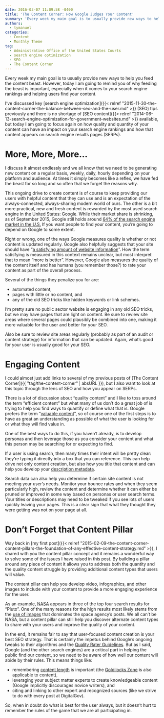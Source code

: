 ```yaml
---
date: 2016-03-07 11:09:58 -0400
title: 'The Content Corner: How Google Judges Your Content'
summary: 'Every week my main goal is to usually provide new ways to help you feed the content beast. However, today I am going to remind you of why feeding the beast is important, especially when it comes to your search engine rankings and helping users find your content. I&#8217;ve discussed key search engine optimization (SEO)'
authors:
  - tymanuel
categories:
  - Content
  - Monthly Theme
tag:
  - Administrative Office of the United States Courts
  - search engine optimization
  - SEO
  - The Content Corner
---
```


Every week my main goal is to usually provide new ways to help you feed the content beast. However, today I am going to remind you of why feeding the beast is important, especially when it comes to your search engine rankings and helping users find your content.

I&#8217;ve discussed key [search engine optimization]({{< relref "2015-11-30-the-content-corner-the-balance-between-seo-and-the-user.md" >}} (SEO) tips previously and there is no shortage of [SEO content]({{< relref "2014-06-13-search-engine-optimization-for-government-websites.md" >}} available, but today I am going to focus again on how quality and quantity of your content can have an impact on your search engine rankings and how that content appears on search engine results pages (SERPs).

# More, More, More&#8230;

I discuss it almost endlessly and we all know that we need to be generating new content on a regular basis, weekly, daily, hourly depending on your platform and audience. At times it simply becomes like a reflex, we have fed the beast for so long and so often that we forget the reasons why.

This ongoing drive to create content is of course to keep providing our users with helpful content that they can use and is an expectation of the always-connected, always-sharing modern world of ours. The other is a bit more practical, new and fresh content is rewarded by the most used search engine in the United States: Google. While their market share is shrinking, as of September 2015, Google still holds around [64% of the search engine market in the U.S.](http://www.comscore.com/Insights/Market-Rankings/comScore-Releases-August-2015-U.S.-Desktop-Search-Engine-Rankings) If you want people to find your content, you’re going to depend on Google to some extent.

Right or wrong, one of the ways Google measures quality is whether or not content is updated regularly. Google also helpfully suggests that your site should have “[a satisfying amount of website information](http://www.searchenginejournal.com/get-mind-google-human-rater-handbook-leaked/117573/)”. How the term satisfying is measured in this context remains unclear, but most interpret that to mean “more is better”. However, Google also measures the quality of the content itself and has humans (you remember those?) to rate your content as part of the overall process.

Several of the things they penalize you for are:

  * automated content,
  * pages with little or no content, and
  * any of the old SEO tricks like hidden keywords or link schemes.

I’m pretty sure no public sector website is engaging in any old SEO tricks, but we may have pages that are light on content. Be sure to review site areas where several pages could plausibly be combined into one, making it more valuable for the user and better for your SEO.

Also be sure to review site areas regularly (probably as part of an audit or content strategy) for information that can be updated. Again, what’s good for your user is usually good for your SEO.

# Engaging Content

I could almost just add links to several of my previous posts of [The Content Corner]({{ "tag/the-content-corner" | absURL }}), but I also want to look at this topic through the lens of SEO and how you appear on SERPs.

There is a lot of discussion about “quality content” and I like to toss around the term “efficient content” but what many of us don’t do a great job of is trying to help you find ways to quantify or define what that is. Google prefers the term “[valuable content](https://support.google.com/webmasters/answer/6001093?hl=en)”, so of course one of the first steps is to have as great an understanding as possible of what the user is looking for or what they will find value in.

One of the best ways to do this, if you haven’t already, is to develop personas and then leverage those as you consider your content and what this person may be searching for or expecting to find.

If a user is using search, then many times their intent will be pretty clear: they’re typing it directly into a box that you can reference. This can help drive not only content creation, but also how you title that content and can help you develop your [description metadata](https://moz.com/learn/seo/meta-description).

Search data can also help you determine if certain site content is not meeting your user’s needs. Monitor your bounce rates and when they seem particularly high, review the content and determine whether it can either be pruned or improved in some way based on personas or user search terms. Your titles or descriptions may need to be tweaked if you see lots of users quickly leaving your pages. This is a clear sign that what they thought they were getting was not on your page at all.

# Don’t Forget that Content Pillar

Way back in [my first post]({{< relref "2015-02-09-the-content-corner-content-pillars-the-foundation-of-any-effective-content-strategy.md" >}}, I shared with you the content pillar concept and it remains a wonderful way to solve some of the issues I have raised in this post. By building a pillar around any piece of content it allows you to address both the quantity and the quality content struggle by providing additional content types that users will value.

The content pillar can help you develop video, infographics, and other images to include with your content to provide a more engaging experience for the user.

As an example, [NASA](https://www.nasa.gov/) appears in three of the top four search results for “Pluto”. One of the many reasons for the high results most likely stems from the [use of images](https://www.nasa.gov/feature/new-pluto-images-from-nasa-s-new-horizons-it-s-complicated) that dominates the space agency’s posts. We all can’t be NASA, but a content pillar can still help you discover alternate content types to share with your users and improve the quality of your content.

In the end, it remains fair to say that user-focused content creation is your best SEO strategy. That is certainly the impetus behind Google’s ongoing tweaks to their algorithms and the [Quality Rater Guidelines](http://www.scribd.com/doc/217994742/General-Guidelines-1). But as I said, Google (and the other search engines) are a critical part in helping the public find our content, so we need to be aware of how well our content will abide by their rules. This means things like:

  * remembering [content length](http://blog.serpiq.com/how-important-is-content-length-why-data-driven-seo-trumps-guru-opinions/) is important (the [Goldilocks Zone](http://science.nasa.gov/science-news/science-at-nasa/2003/02oct_goldilocks/) is also applicable to content),
  * leveraging your subject matter experts to create knowledgeable content (Google implicitly discourages novice writers), and
  * citing and linking to other expert and recognized sources (like we strive to do with every post at DigitalGov).

So, when in doubt do what is best for the user always, but it doesn’t hurt to remember the rules of the game that we are all participating in.